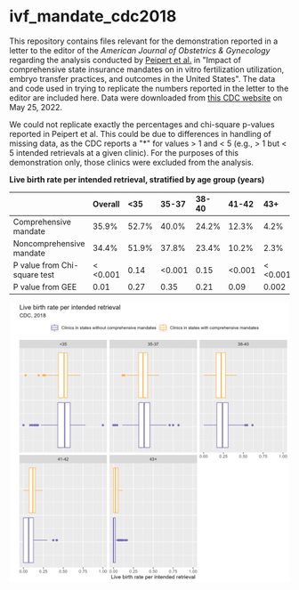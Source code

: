 # ivf_mandate_cdc2018

This repository contains files relevant for the demonstration reported in a letter to the editor of the *American Journal of Obstetrics & Gynecology* regarding the analysis conducted by [Peipert et al.](https://pubmed.ncbi.nlm.nih.gov/35283088/) in "Impact of comprehensive state insurance mandates on in vitro fertilization utilization, embryo transfer practices, and outcomes in the United States". The data and code used in trying to replicate the numbers reported in the letter to the editor are included here. Data were downloaded from [this CDC website](https://www.cdc.gov/art/reports/archive.html) on May 25, 2022. 

We could not replicate exactly the percentages and chi-square p-values reported in Peipert et al. This could be due to differences in handling of missing data, as the CDC reports a "\*" for values > 1 and < 5 (e.g., > 1 but < 5 intended retrievals at a given clinic). For the purposes of this demonstration only, those clinics were excluded from the analysis.  


**Live birth rate per intended retrieval, stratified by age group (years)**
<table>
 <thead>
  <tr>
   <th style="text-align:left;">  </th>
   <th style="text-align:left;"> Overall </th>
   <th style="text-align:left;"> &lt;35 </th>
   <th style="text-align:left;"> 35-37 </th>
   <th style="text-align:left;"> 38-40 </th>
   <th style="text-align:left;"> 41-42 </th>
   <th style="text-align:left;"> 43+ </th>
  </tr>
 </thead>
<tbody>
  <tr>
   <td style="text-align:left;"> Comprehensive mandate </td>
   <td style="text-align:left;"> 35.9% </td>
   <td style="text-align:left;"> 52.7% </td>
   <td style="text-align:left;"> 40.0% </td>
   <td style="text-align:left;"> 24.2% </td>
   <td style="text-align:left;"> 12.3% </td>
   <td style="text-align:left;"> 4.2% </td>
  </tr>
  <tr>
   <td style="text-align:left;"> Noncomprehensive mandate </td>
   <td style="text-align:left;"> 34.4% </td>
   <td style="text-align:left;"> 51.9% </td>
   <td style="text-align:left;"> 37.8% </td>
   <td style="text-align:left;"> 23.4% </td>
   <td style="text-align:left;"> 10.2% </td>
   <td style="text-align:left;"> 2.3% </td>
  </tr>
  <tr>
   <td style="text-align:left;"> P value from Chi-square test </td>
   <td style="text-align:left;"> &lt; <0.001 </td>
   <td style="text-align:left;"> 0.14 </td>
   <td style="text-align:left;"> <0.001 </td>
   <td style="text-align:left;"> 0.15 </td>
   <td style="text-align:left;"> <0.001 </td>
   <td style="text-align:left;"> &lt; <0.001 </td>
  </tr>
  <tr>
   <td style="text-align:left;"> P value from GEE </td>
   <td style="text-align:left;"> 0.01 </td>
   <td style="text-align:left;"> 0.27 </td>
   <td style="text-align:left;"> 0.35 </td>
   <td style="text-align:left;"> 0.21 </td>
   <td style="text-align:left;"> 0.09 </td>
   <td style="text-align:left;"> 0.002 </td>
  </tr>
</tbody>
</table>

![](https://github.com/katcorr/ivf-mandate-cdc2018/blob/main/fig1.png)
